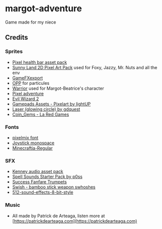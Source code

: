 # margot-adventure

Game made for my niece

## Credits

### Sprites

- [Pixel health bar asset pack](https://adwitr.itch.io/pixel-health-bar-asset-pack)
- [Sunny Land 2D Pixel Art Pack](https://ansimuz.itch.io/sunny-land-pixel-game-art) used for Foxy, Jazzy, Mr. Nuts and all the env
- [GameFXexport](https://ppeldo.itch.io/2d-pixel-art-game-spellmagic-fx)
- [OPP](https://www.openpixelproject.com/) for particules
- [Warrior](https://clembod.itch.io/warrior-free-animation-set) used for Margot-Beatrice's character
- [Pixel adventure](https://pixelfrog-assets.itch.io/pixel-adventure-1)
- [Evil Wizard 2](https://luizmelo.itch.io/evil-wizard-2)
- [Gamepads Assets - Pixelart by lightUP](https://julianoferreiradelima.itch.io/gamepads-assets-pixelart)
- [Laser (glowing circle) by gdquest](https://github.com/GDQuest/godot-visual-effects)
- [Coin_Gems - La Red Games](https://laredgames.itch.io/gems-coins-free)

### Fonts

- [pixelmix font](https://www.dafont.com/fr/pixelmix.font)
- [Joystick monospace](https://www.dafont.com/joystix.font)
- [Minecraftia-Regular](https://www.dafont.com/joystix.font?text=Minecraftia-Regular)

### SFX

- [Kenney audio asset pack](https://www.kenney.nl/assets?q=audio)
- [Spell Sounds Starter Pack by p0ss](https://opengameart.org/content/spell-sounds-starter-pack)
- [Success Fanfare Trumpets](https://freesound.org/people/FunWithSound/sounds/456966/)
- [Swish - bamboo stick weapon swhoshes](https://opengameart.org/content/swish-bamboo-stick-weapon-swhoshes)
- [512-sound-effects-8-bit-style](https://opengameart.org/content/512-sound-effects-8-bit-style)

### Music

- All made by Patrick de Arteaga, listen more at [https://patrickdearteaga.com](https://patrickdearteaga.com)

